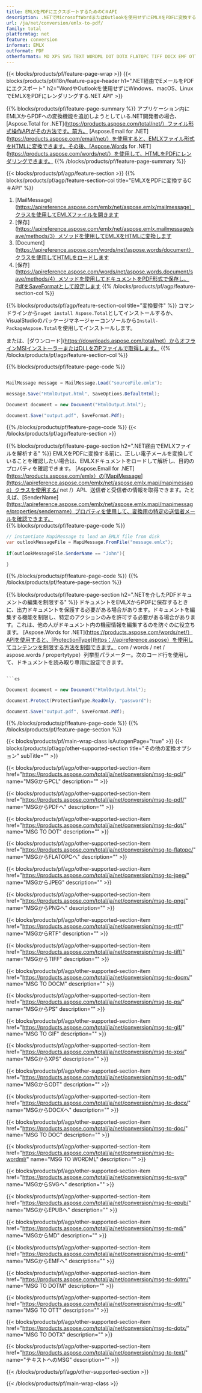 ```yaml
---
title: EMLXをPDFにエクスポートするためのC＃API
description: .NETでMicrosoftWordまたはOutlookを使用せずにEMLXをPDFに変換する
url: /ja/net/conversion/emlx-to-pdf/
family: total
platformtag: net
feature: conversion
informat: EMLX
outformat: PDF
otherformats: MD XPS SVG TEXT WORDML DOT DOTX FLATOPC TIFF DOCX EMF OTT ODT DOC EPUB DOTM JPEG PS PNG GIF DOCM PCL PDF RTF
---
```

{{< blocks/products/pf/feature-page-wrap >}}
{{< blocks/products/pf/i18n/feature-page-header h1=".NET経由でEメールをPDFにエクスポート" h2="WordやOutlookを使用せずにWindows、macOS、LinuxでEMLXをPDFにレンダリングする.NET API" >}}

{{% blocks/products/pf/feature-page-summary %}}
アプリケーション内にEMLXからPDFへの変換機能を追加しようとしている.NET開発者の場合、[Aspose.Total for .NET](https://products.aspose.com/total/net/）ファイル形式操作APIがその方法です。前方。 [Aspose.Email for .NET](https://products.aspose.com/email/net/）を使用すると、EMLXファイル形式をHTMLに変換できます。その後、[Aspose.Words for .NET](https://products.aspose.com/words/net/）を使用して、HTMLをPDFにレンダリングできます。
{{% /blocks/products/pf/feature-page-summary  %}}

{{< blocks/products/pf/agp/feature-section >}}
{{% blocks/products/pf/agp/feature-section-col title="EMLXをPDFに変換するC＃API" %}}
1. [MailMessage](https://apireference.aspose.com/emlx/net/aspose.emlx/mailmessage）クラスを使用してEMLXファイルを開きます
2. [保存](https://apireference.aspose.com/emlx/net/aspose.emlx.mailmessage/save/methods/3）メソッドを使用してEMLXをHTMLに変換します
3. [Document](https://apireference.aspose.com/words/net/aspose.words/document）クラスを使用してHTMLをロードします
4. [保存](https://apireference.aspose.com/words/net/aspose.words.document/save/methods/4）メソッドを使用してドキュメントをPDF形式で保存し、PdfをSaveFormatとして設定します
{{% /blocks/products/pf/agp/feature-section-col %}}

{{% blocks/products/pf/agp/feature-section-col title="変換要件" %}}
コマンドラインから```nuget install Aspose.Total```としてインストールするか、VisualStudioのパッケージマネージャーコンソールから```Install-PackageAspose.Total```を使用してインストールします。

または、[ダウンロード](https://downloads.aspose.com/total/net）からオフラインMSIインストーラーまたはDLLをZIPファイルで取得します。
{{% /blocks/products/pf/agp/feature-section-col %}}

{{% blocks/products/pf/feature-page-code %}}

```cs

MailMessage message = MailMessage.Load("sourceFile.emlx");
 
message.Save("HtmlOutput.html", SaveOptions.DefaultHtml);

Document document = new Document("HtmlOutput.html");

document.Save("output.pdf", SaveFormat.Pdf); 
```

{{% /blocks/products/pf/feature-page-code %}}
{{< /blocks/products/pf/agp/feature-section >}}

{{% blocks/products/pf/feature-page-section  h2=".NET経由でEMLXファイルを解析する" %}}
EMLXをPDFに変換する前に、正しい電子メールを変換していることを確認したい場合は、EMLXドキュメントをロードして解析し、目的のプロパティを確認できます。 [Aspose.Email for .NET](https://products.aspose.com/emlx）の[MapiMessage](https://apireference.aspose.com/emlx/net/aspose.emlx.mapi/mapimessage）クラスを使用する/ net /）API、送信者と受信者の情報を取得できます。たとえば、[SenderName](https://apireference.aspose.com/emlx/net/aspose.emlx.mapi/mapimessage/properties/sendername）プロパティを使用して、変換用の特定の送信者メールを確認できます。  
{{% blocks/products/pf/feature-page-code %}}

```cs
// instantiate MapiMessage to load an EMLX file from disk
var outlookMessageFile = MapiMessage.FromFile("message.emlx");
 
if(outlookMessageFile.SenderName == "John"){
    
}
```

{{% /blocks/products/pf/feature-page-code  %}}
{{% /blocks/products/pf/feature-page-section %}}

{{% blocks/products/pf/feature-page-section  h2=".NETを介したPDFドキュメントの編集を制限する" %}}
ドキュメントをEMLXからPDFに保存するときに、出力ドキュメントを保護する必要がある場合があります。ドキュメントを編集する機能を制限し、特定のアクションのみを許可する必要がある場合があります。これは、他の人がドキュメント内の機密情報を編集するのを防ぐのに役立ちます。 [Aspose.Words for .NET](https://products.aspose.com/words/net/）APIを使用すると、[ProtectionType](https：//apireference.aspose）を使用してコンテンツを制限する方法を制御できます。 com / words / net / aspose.words / propertytype）列挙型パラメーター。次のコード行を使用して、ドキュメントを読み取り専用に設定できます。 
```cs

```cs

Document document = new Document("HtmlOutput.html");

document.Protect(ProtectionType.ReadOnly, "password");

document.Save("output.pdf", SaveFormat.Pdf);  
```

{{% /blocks/products/pf/feature-page-code  %}}
{{% /blocks/products/pf/feature-page-section %}}

{{< blocks/products/pf/main-wrap-class isAutogenPage="true" >}}
{{< blocks/products/pf/agp/other-supported-section title="その他の変換オプション" subTitle="" >}}

{{< blocks/products/pf/agp/other-supported-section-item href="https://products.aspose.com/total/ja/net/conversion/msg-to-pcl/" name="MSGからPCL" description="" >}}

{{< blocks/products/pf/agp/other-supported-section-item href="https://products.aspose.com/total/ja/net/conversion/msg-to-pdf/" name="MSGからPDFへ" description="" >}}

{{< blocks/products/pf/agp/other-supported-section-item href="https://products.aspose.com/total/ja/net/conversion/msg-to-dot/" name="MSG TO DOT" description="" >}}

{{< blocks/products/pf/agp/other-supported-section-item href="https://products.aspose.com/total/ja/net/conversion/msg-to-flatopc/" name="MSGからFLATOPCへ" description="" >}}

{{< blocks/products/pf/agp/other-supported-section-item href="https://products.aspose.com/total/ja/net/conversion/msg-to-jpeg/" name="MSGからJPEG" description="" >}}

{{< blocks/products/pf/agp/other-supported-section-item href="https://products.aspose.com/total/ja/net/conversion/msg-to-png/" name="MSGからPNGへ" description="" >}}

{{< blocks/products/pf/agp/other-supported-section-item href="https://products.aspose.com/total/ja/net/conversion/msg-to-rtf/" name="MSGからRTF" description="" >}}

{{< blocks/products/pf/agp/other-supported-section-item href="https://products.aspose.com/total/ja/net/conversion/msg-to-tiff/" name="MSGからTIFF" description="" >}}

{{< blocks/products/pf/agp/other-supported-section-item href="https://products.aspose.com/total/ja/net/conversion/msg-to-docm/" name="MSG TO DOCM" description="" >}}

{{< blocks/products/pf/agp/other-supported-section-item href="https://products.aspose.com/total/ja/net/conversion/msg-to-ps/" name="MSGからPS" description="" >}}

{{< blocks/products/pf/agp/other-supported-section-item href="https://products.aspose.com/total/ja/net/conversion/msg-to-gif/" name="MSG TO GIF" description="" >}}

{{< blocks/products/pf/agp/other-supported-section-item href="https://products.aspose.com/total/ja/net/conversion/msg-to-xps/" name="MSGからXPS" description="" >}}

{{< blocks/products/pf/agp/other-supported-section-item href="https://products.aspose.com/total/ja/net/conversion/msg-to-odt/" name="MSGからODT" description="" >}}

{{< blocks/products/pf/agp/other-supported-section-item href="https://products.aspose.com/total/ja/net/conversion/msg-to-docx/" name="MSGからDOCXへ" description="" >}}

{{< blocks/products/pf/agp/other-supported-section-item href="https://products.aspose.com/total/ja/net/conversion/msg-to-doc/" name="MSG TO DOC" description="" >}}

{{< blocks/products/pf/agp/other-supported-section-item href="https://products.aspose.com/total/ja/net/conversion/msg-to-wordml/" name="MSG TO WORDML" description="" >}}

{{< blocks/products/pf/agp/other-supported-section-item href="https://products.aspose.com/total/ja/net/conversion/msg-to-svg/" name="MSGからSVGへ" description="" >}}

{{< blocks/products/pf/agp/other-supported-section-item href="https://products.aspose.com/total/ja/net/conversion/msg-to-epub/" name="MSGからEPUBへ" description="" >}}

{{< blocks/products/pf/agp/other-supported-section-item href="https://products.aspose.com/total/ja/net/conversion/msg-to-md/" name="MSGからMD" description="" >}}

{{< blocks/products/pf/agp/other-supported-section-item href="https://products.aspose.com/total/ja/net/conversion/msg-to-emf/" name="MSGからEMFへ" description="" >}}

{{< blocks/products/pf/agp/other-supported-section-item href="https://products.aspose.com/total/ja/net/conversion/msg-to-dotm/" name="MSG TO DOTM" description="" >}}

{{< blocks/products/pf/agp/other-supported-section-item href="https://products.aspose.com/total/ja/net/conversion/msg-to-ott/" name="MSG TO OTT" description="" >}}

{{< blocks/products/pf/agp/other-supported-section-item href="https://products.aspose.com/total/ja/net/conversion/msg-to-dotx/" name="MSG TO DOTX" description="" >}}

{{< blocks/products/pf/agp/other-supported-section-item href="https://products.aspose.com/total/ja/net/conversion/msg-to-text/" name="テキストへのMSG" description="" >}}



{{< /blocks/products/pf/agp/other-supported-section >}}

{{< /blocks/products/pf/main-wrap-class >}}